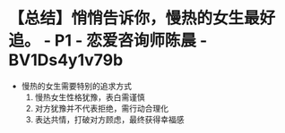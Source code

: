 # 【总结】悄悄告诉你，慢热的女生最好追。 - P1 - 恋爱咨询师陈晨 - BV1Ds4y1v79b

-   慢热的女生需要特别的追求方式
    1.  慢热女生性格犹豫，表白需谨慎
    2.  对方犹豫并不代表拒绝，需行动合理化
    3.  表达共情，打破对方顾虑，最终获得幸福感